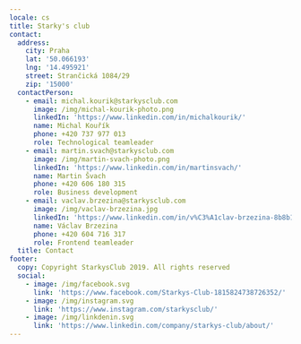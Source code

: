 ```yaml
---
locale: cs
title: Starky's club
contact:
  address:
    city: Praha
    lat: '50.066193'
    lng: '14.495921'
    street: Strančická 1084/29
    zip: '15000'
  contactPerson:
    - email: michal.kourik@starkysclub.com
      image: /img/michal-kourik-photo.png
      linkedIn: 'https://www.linkedin.com/in/michalkourik/'
      name: Michal Kouřík
      phone: ‭+420 737 977 013‬
      role: Technological teamleader
    - email: martin.svach@starkysclub.com
      image: /img/martin-svach-photo.png
      linkedIn: 'https://www.linkedin.com/in/martinsvach/'
      name: Martin Švach
      phone: +420 ‭606 180 315‬
      role: Business development
    - email: vaclav.brzezina@starkysclub.com
      image: /img/vaclav-brzezina.jpg
      linkedIn: 'https://www.linkedin.com/in/v%C3%A1clav-brzezina-8b8b14107/'
      name: Václav Brzezina
      phone: ‭+420 604 716 317‬
      role: Frontend teamleader
  title: Contact
footer:
  copy: Copyright StarkysClub 2019. All rights reserved
  social:
    - image: /img/facebook.svg
      link: 'https://www.facebook.com/Starkys-Club-1815824738726352/'
    - image: /img/instagram.svg
      link: 'https://www.instagram.com/starkysclub/'
    - image: /img/linkdenin.svg
      link: 'https://www.linkedin.com/company/starkys-club/about/'
---
```


